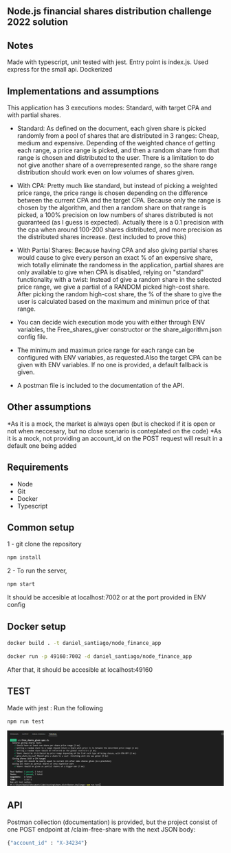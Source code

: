 ## Node.js financial shares distribution challenge 2022 solution

## Notes

Made with typescript, unit tested with jest. 
Entry point is index.js. 
Used express for the small api.
Dockerized

## Implementations and assumptions

This application has 3 executions modes: Standard, with target CPA and with partial shares.

* Standard: As defined on the document, each given share is picked randomly from a pool of shares that are distributed in 3 ranges: Cheap, medium and expensive. Depending of the weighted chance of getting each range, a price range is picked, and then a random share from that range is chosen and distributed to the user. There is a limitation to do not give another share of a overrepresented range, so the share range distribution should work even on low volumes of shares given.

* With CPA: Pretty much like standard, but instead of picking a weighted price range, the price range is chosen depending on the difference between the current CPA and the target CPA. Because only the range is chosen by the algorithm, and then a random share on that range is picked, a 100% precision on low numbers of shares distributed is not guaranteed (as I guess is expected). Actually there is a 0.1 precision with the cpa when around 100-200 shares distributed, and more precision as the distributed shares increase. (test included to prove this)

* With Partial Shares: Because having CPA and also giving partial shares would cause to give every person an exact % of an expensive share, wich totally eliminate the randomess in the application, partial shares are only available to give when CPA is disabled, relying on "standard" functionality with a twist: Instead of give a random share in the selected price range, we give a partial of a RANDOM picked high-cost share. After picking the random high-cost share, the % of the share to give the user is calculated based on the maximum and minimun price of that range.

* You can decide wich execution mode you with either through ENV variables, the Free_shares_giver constructor or the share_algorithm.json config file.

* The minimum and maximun price range for each range can be configured with ENV variables, as requested.Also the target CPA can be given with ENV variables. If no one is provided, a default fallback is given.
* A postman file is included to the documentation of the API.

## Other assumptions
 *As it is a mock, the market is always open (but is checked if it is open or not when neccesary, but no close scenario is conteplated on the code)
 *As it is a mock, not providing an account_id on the POST request will result in a default one being added

## Requirements

* Node
* Git
* Docker
* Typescript

## Common setup

1 - git clone the repository
```bash
npm install
```

2 - To run the server,

```bash
npm start
```

It should be accesible at localhost:7002 or at the port provided in ENV config

## Docker setup 
```bash
docker build . -t daniel_santiago/node_finance_app
```
```bash
docker run -p 49160:7002 -d daniel_santiago/node_finance_app
```

After that, it should be accesible at localhost:49160
## TEST
Made with jest : Run the following
```bash
npm run test
```
![Alt text](./unit_tests.gif?raw=true "Optional Title")

## API

Postman collection (documentation) is provided, but the project consist of one POST endpoint at /claim-free-share with the next JSON body: 
```bash
{"account_id" : "X-34234"}
```




